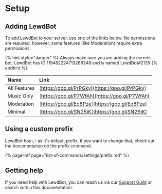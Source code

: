 # Setup

## Adding LewdBot

To add LewdBot to your server, use one of the links below. No permissions are required, however, some features \(like Moderation\) require extra permissions.

{% hint style="danger" %}
Always make sure you are adding the correct bot. LewdBot has ID 119482224713269248 and is named LewdBot\#2135
{% endhint %}

| Name | Link |
| :--- | :--- |
| All Features | [https://goo.gl/PrPGky](https://goo.gl/PrPGky) |
| Music Only | [https://goo.gl/P7WfAh](https://goo.gl/P7WfAh) |
| Moderation | [https://goo.gl/Eo8Pze](https://goo.gl/Eo8Pze) |
| Minimal | [https://goo.gl/SN25iK](https://goo.gl/SN25iK) |

## Using a custom prefix

LewdBot has `L!` as it's default prefix, if you want to change that, check out the documentation on the prefix command.

{% page-ref page="list-of-commands/settings/prefix.md" %}

## Getting help

If you need help with LewdBot, you can reach us via our [Support Guild](https://discord.gg/xj62CKK) or search within this documentation.

